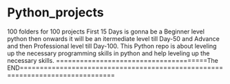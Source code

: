 # Python_projects
100 folders for 100 projects
First 15 Days is gonna be a Beginner level python then onwards it will be an itermediate level till Day-50 and Advance and then Professional level till Day-100.
This Python repo is about leveling up the necessary programming skills in python and help leveling up the necessary skills.
======================================The END==============================================================================
